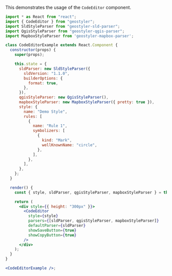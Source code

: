 <!--
 * Released under the BSD 2-Clause License
 *
 * Copyright © 2018-present, terrestris GmbH & Co. KG and GeoStyler contributors
 * All rights reserved.
 *
 * Redistribution and use in source and binary forms, with or without
 * modification, are permitted provided that the following conditions are met:
 *
 * * Redistributions of source code must retain the above copyright notice,
 *   this list of conditions and the following disclaimer.
 *
 * * Redistributions in binary form must reproduce the above copyright notice,
 *   this list of conditions and the following disclaimer in the documentation
 *   and/or other materials provided with the distribution.
 *
 * THIS SOFTWARE IS PROVIDED BY THE COPYRIGHT HOLDERS AND CONTRIBUTORS "AS IS"
 * AND ANY EXPRESS OR IMPLIED WARRANTIES, INCLUDING, BUT NOT LIMITED TO, THE
 * IMPLIED WARRANTIES OF MERCHANTABILITY AND FITNESS FOR A PARTICULAR PURPOSE
 * ARE DISCLAIMED. IN NO EVENT SHALL THE COPYRIGHT HOLDER OR CONTRIBUTORS BE
 * LIABLE FOR ANY DIRECT, INDIRECT, INCIDENTAL, SPECIAL, EXEMPLARY, OR
 * CONSEQUENTIAL DAMAGES (INCLUDING, BUT NOT LIMITED TO, PROCUREMENT OF
 * SUBSTITUTE GOODS OR SERVICES; LOSS OF USE, DATA, OR PROFITS; OR BUSINESS
 * INTERRUPTION) HOWEVER CAUSED AND ON ANY THEORY OF LIABILITY, WHETHER IN
 * CONTRACT, STRICT LIABILITY, OR TORT (INCLUDING NEGLIGENCE OR OTHERWISE)
 * ARISING IN ANY WAY OUT OF THE USE OF THIS SOFTWARE, EVEN IF ADVISED OF THE
 * POSSIBILITY OF SUCH DAMAGE.
 *
-->

This demonstrates the usage of the `CodeEditor` component.

```jsx
import * as React from "react";
import { CodeEditor } from "geostyler";
import SldStyleParser from "geostyler-sld-parser";
import QgisStyleParser from "geostyler-qgis-parser";
import MapboxStyleParser from 'geostyler-mapbox-parser';

class CodeEditorExample extends React.Component {
  constructor(props) {
    super(props);

    this.state = {
      sldParser: new SldStyleParser({
        sldVersion: "1.1.0",
        builderOptions: {
          format: true,
        },
      }),
      qgisStyleParser: new QgisStyleParser(),
      mapboxStyleParser: new MapboxStyleParser({ pretty: true }),
      style: {
        name: "Demo Style",
        rules: [
          {
            name: "Rule 1",
            symbolizers: [
              {
                kind: "Mark",
                wellKnownName: "circle",
              },
            ],
          },
        ],
      },
    };
  }

  render() {
    const { style, sldParser, qgisStyleParser, mapboxStyleParser } = this.state;

    return (
      <div style={{ height: "300px" }}>
        <CodeEditor
          style={style}
          parsers={[sldParser, qgisStyleParser, mapboxStyleParser]}
          defaultParser={sldParser}
          showSaveButton={true}
          showCopyButton={true}
        />
      </div>
    );
  }
}

<CodeEditorExample />;
```
